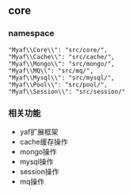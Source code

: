 ## core
### namespace
```
"Myaf\\Core\\": "src/core/",
"Myaf\\Cache\\": "src/cache/",
"Myaf\\Mongo\\": "src/mongo/",
"Myaf\\MQ\\": "src/mq/",
"Myaf\\Mysql\\": "src/mysql/",
"Myaf\\Pool\\": "src/pool/",
"Myaf\\Session\\": "src/session/"
```
### 相关功能
* yaf扩展框架
* cache缓存操作
* mongo操作
* mysql操作
* session操作
* mq操作